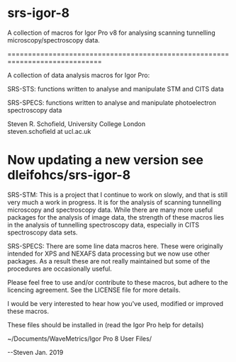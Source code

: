 # srs-igor-8
A collection of macros for Igor Pro v8 for analysing scanning tunnelling microscopy/spectroscopy data.

=============================================================================

 A collection of data analysis macros for Igor Pro:

 SRS-STS: functions written to analyse and manipulate STM and CITS data

 SRS-SPECS: functions written to analyse and manipulate photoelectron 
 spectroscopy data

 Steven R. Schofield, University College London  
 steven.schofield at ucl.ac.uk

 Now updating a new version see dleifohcs/srs-igor-8
=============================================================================
 
SRS-STM: This is a project that I continue to work on slowly, and that is 
still very much a work in progress.  It is for the analysis of scanning 
tunnelling microscopy and spectroscopy data.  While there are many more 
useful packages for the analysis of image data, the strength of these macros
lies in the analysis of tunnelling spectroscopy data, especially in 
CITS spectroscopy data sets.   

SRS-SPECS: There are some line data macros here. These were originally intended 
for XPS and NEXAFS data processing but we now use other packages. As a result 
these are not really maintained but some of the procedures are occasionally useful.

Please feel free to use and/or contribute to these macros, but adhere to the  
licencing agreement. See the LICENSE file for more details.  

I would be very interested to hear how you've used, modified or improved 
these macros.

These files should be installed in (read the Igor Pro help for details)

~/Documents/WaveMetrics/Igor Pro 8 User Files/

 --Steven 
 Jan. 2019
